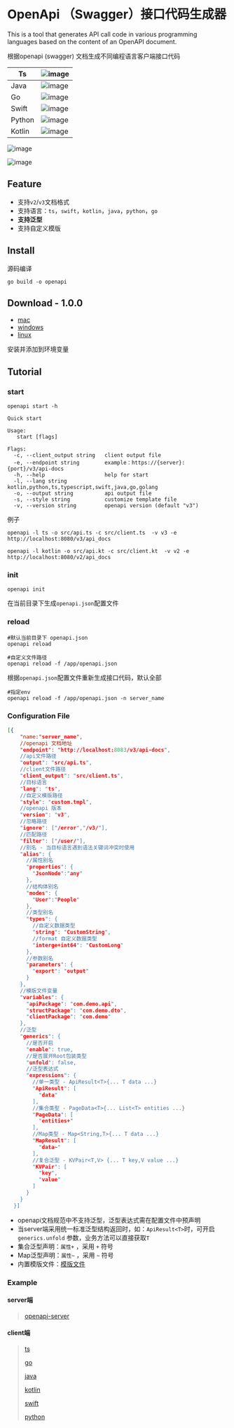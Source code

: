 # OpenApi （Swagger）接口代码生成器 

This is a tool that generates API call code in various programming languages based on the content of an OpenAPI document.

根据openapi (swagger) 文档生成不同编程语言客户端接口代码

| Ts     | ![image](https://github.com/otk-final/openapi-codegen/blob/master/images/api_ts.png) |
| ------ | ------------------------------------------------------------ |
| Java   | ![image](https://github.com/otk-final/openapi-codegen/blob/master/images/api_java.png) |
| Go     | ![image](https://github.com/otk-final/openapi-codegen/blob/master/images/api_go.png) |
| Swift  | ![image](https://github.com/otk-final/openapi-codegen/blob/master/images/api_swift.png) |
| Python | ![image](https://github.com/otk-final/openapi-codegen/blob/master/images/api_python.png) |
| Kotlin | ![image](https://github.com/otk-final/openapi-codegen/blob/master/images/api_kotlin.png) |

![image](https://github.com/otk-final/openapi-codegen/blob/master/images/home_api.png)

![image](https://github.com/otk-final/openapi-codegen/blob/master/images/home_struct.png)

## Feature

- 支持`v2`/`v3`文档格式
- 支持语言：`ts`，`swift`，`kotlin`，`java`，`python`，`go`
- **支持泛型**
- 支持自定义模版

## Install 

源码编译

```
go build -o openapi
```

## Download - 1.0.0

- [mac](https://github.com/otk-final/openapi-codegen/releases/download/v1.0.0/openapi_darwin.zip)
- [windows](https://github.com/otk-final/openapi-codegen/releases/download/v1.0.0/openapi_windows.zip)
- [linux](https://github.com/otk-final/openapi-codegen/releases/download/v1.0.0/openapi_linux.zip)

安装并添加到环境变量

## Tutorial

### start

```shell
openapi start -h

Quick start

Usage:
   start [flags]

Flags:
  -c, --client_output string   client output file
  -e, --endpoint string        example：https://{server}:{port}/v3/api-docs
  -h, --help                   help for start
  -l, --lang string            kotlin,python,ts,typescript,swift,java,go,golang
  -o, --output string          api output file
  -s, --style string           customize template file
  -v, --version string         openapi version (default "v3")

```

例子

```shell
openapi -l ts -o src/api.ts -c src/client.ts  -v v3 -e http://localhost:8080/v3/api_docs
```

```
openapi -l kotlin -o src/api.kt -c src/client.kt  -v v2 -e http://localhost:8080/v2/api_docs
```



### init

```shell
openapi init
```

在当前目录下生成`openapi.json`配置文件

### reload

```shell
#默认当前目录下 openapi.json
openapi reload

#自定义文件路径
openapi reload -f /app/openapi.json
```

根据`openapi.json`配置文件重新生成接口代码，默认全部

```shell
#指定env
openapi reload -f /app/openapi.json -n server_name
```



### Configuration File

```json
[{
    "name:"server_name",
    //openapi 文档地址
    "endpoint": "http://localhost:8083/v3/api-docs",
    //api文件路径
    "output": "src/api.ts",
    //client文件路径
    "client_output": "src/client.ts",
    //目标语言
    "lang": "ts",
    //自定义模版路径
    "style": "custom.tmpl",
    //openapi 版本
    "version": "v3",
    //忽略路径
    "ignore": ["/error","/v3/"],
    //匹配路径
    "filter": ["/user/"],
    //别名 - 当目标语言遇到语法关键词冲突时使用
    "alias": {
      //属性别名
      "properties": {
        "JsonNode":"any"
      },
      //结构体别名
      "modes": {
        "User":"People"
      },
      //类型别名
      "types": {
        //自定义数据类型
        "string": "CustomString",
        //format 自定义数据类型
       	"interge+int64": "CustomLong" 
      },
      //参数别名
      "parameters": {
        "export": "output"
      }
    },
    //模版文件变量
    "variables": {
      "apiPackage": "com.demo.api",
      "structPackage": "com.demo.dto",
      "clientPackage": "com.demo"
    },
    //泛型
    "generics": {
      //是否开启
      "enable": true,
      //是否展开Root包装类型
      "unfold": false,
      //泛型表达式
      "expressions": {
        //单一类型 - ApiResult<T>{... T data ...}
        "ApiResult": [
          "data"
        ],
        //集合类型 - PageData<T>{... List<T> entities ...}
        "PageData": [
          "entities+"
        ],
        //Map类型 - Map<String,T>{... T data ...}
        "MapResult": [
          "data~"
        ],
        //复合泛型 - KVPair<T,V> {... T key,V value ...}
        "KVPair": [
          "key",
          "value"
        ]
      }
    }
  }]
```

- openapi文档规范中不支持泛型，泛型表达式需在配置文件中预声明
- 当server端采用统一标准泛型结构返回时，如：`ApiResult<T>`时，可开启`generics.unfold`  参数，业务方法可以直接获取`T`
- 集合泛型声明：`属性+` ，采用 `+` 符号
- Map泛型声明：`属性~` ，采用 `~`  符号
- 内置模版文件：[模版文件](https://github.com/otk-final/openapi-codegen/tree/master/tmpl)

### Example

#### server端

> [openapi-server](https://github.com/otk-final/openapi-server)

#### client端

> [ts](https://github.com/otk-final/openapi-codegen/tree/master/example/ts)
>
> [go](https://github.com/otk-final/openapi-codegen/tree/master/example/golang)
>
> [java](https://github.com/otk-final/openapi-codegen/tree/master/example/java)
>
> [kotlin](https://github.com/otk-final/openapi-codegen/tree/master/example/kotlin)
>
> [swift](https://github.com/otk-final/openapi-codegen/tree/master/example/swift)
>
> [python](https://github.com/otk-final/openapi-codegen/tree/master/example/python)